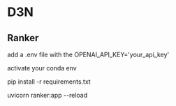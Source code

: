 # D3N

## Ranker

add a .env file with the OPENAI_API_KEY='your_api_key'

activate your conda env

pip install -r requirements.txt

uvicorn ranker:app --reload
